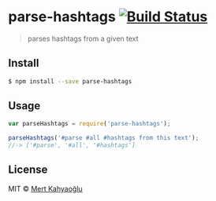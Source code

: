 # parse-hashtags [![Build Status][travis-image]][travis-url]
> parses hashtags from a given text


## Install

```sh
$ npm install --save parse-hashtags
```


## Usage

```js
var parseHashtags = require('parse-hashtags');

parseHashtags('#parse #all #hashtags from this text');
//-> ['#parse', '#all', '#hashtags']
```


## License

MIT © [Mert Kahyaoğlu](http://mertkahyaoglu.github.io/)

[travis-url]: https://travis-ci.org/mertkahyaoglu/parse-hashtags
[travis-image]: https://travis-ci.org/mertkahyaoglu/parse-hashtags.svg?branch=master

